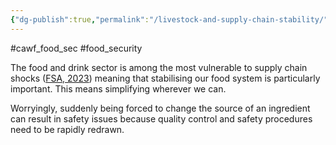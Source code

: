 ```yaml
---
{"dg-publish":true,"permalink":"/livestock-and-supply-chain-stability/","tags":["#cawf_food_sec","#food_security"],"created":"2025-10-23T17:42:44.186+01:00","updated":"2025-10-23T18:06:08.698+01:00"}
---
```


#cawf_food_sec #food_security 

The food and drink sector is among the most vulnerable to supply chain shocks ([FSA, 2023](https://www.food.gov.uk/print/pdf/node/17681)) meaning that stabilising our food system is particularly important. This means simplifying wherever we can. 

Worryingly, suddenly being forced to change the source of an ingredient can result in safety issues because quality control and safety procedures need to be rapidly redrawn.

